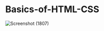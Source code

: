 # Basics-of-HTML-CSS
![Screenshot (1807)](https://user-images.githubusercontent.com/95397876/177944435-247ba3a4-6d3c-4200-b11a-59a4380b52f3.png)
